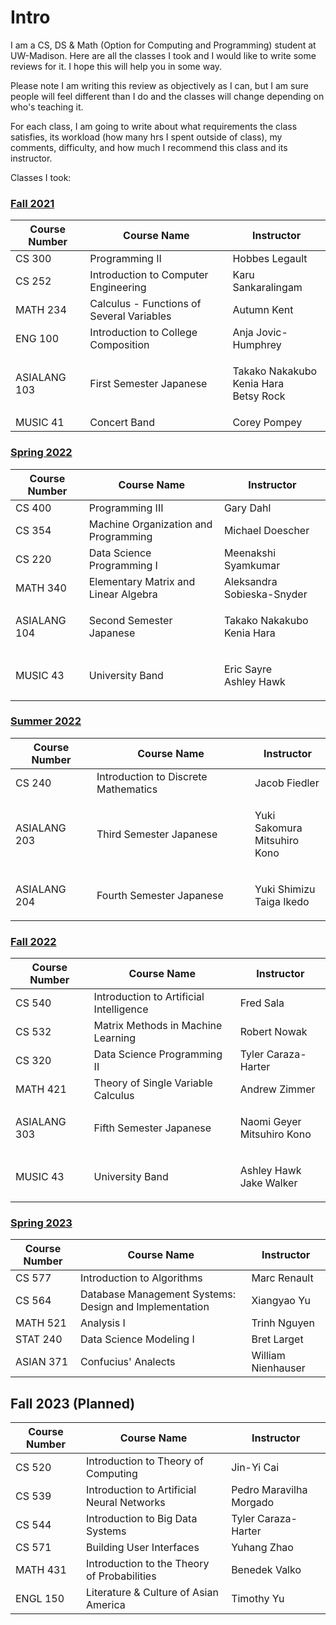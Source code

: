 # Intro

I am a CS, DS & Math (Option for Computing and Programming) student at UW-Madison. Here are all the classes I took and I would like to write some reviews for it. I hope this will help you in some way.&#x20;

Please note I am writing this review as objectively as I can, but I am sure people will feel different than I do and the classes will change depending on who's teaching it.&#x20;

For each class, I am going to write about what requirements the class satisfies, its workload (how many hrs I spent outside of class), my comments, difficulty, and how much I recommend this class and its instructor.&#x20;



Classes I took:

### [Fall 2021](fall-2021.md)

| Course Number | Course Name                               | Instructor                                         |
| ------------- | ----------------------------------------- | -------------------------------------------------- |
| CS 300        | Programming II                            | Hobbes Legault                                     |
| CS 252        | Introduction to Computer Engineering      | Karu Sankaralingam                                 |
| MATH 234      | Calculus - Functions of Several Variables | Autumn Kent                                        |
| ENG 100       | Introduction to College Composition       | Anja Jovic-Humphrey                                |
| ASIALANG 103  | First Semester Japanese                   | <p>Takako Nakakubo<br>Kenia Hara<br>Betsy Rock</p> |
| MUSIC 41      | Concert Band                              | Corey Pompey                                       |

### [Spring 2022](spring-2022.md)

| Course Number | Course Name                          | Instructor                           |
| ------------- | ------------------------------------ | ------------------------------------ |
| CS 400        | Programming III                      | Gary Dahl                            |
| CS 354        | Machine Organization and Programming | Michael Doescher                     |
| CS 220        | Data Science Programming I           | Meenakshi Syamkumar                  |
| MATH 340      | Elementary Matrix and Linear Algebra | Aleksandra Sobieska-Snyder           |
| ASIALANG 104  | Second Semester Japanese             | <p>Takako Nakakubo<br>Kenia Hara</p> |
| MUSIC 43      | University Band                      | <p>Eric Sayre<br>Ashley Hawk</p>     |

### [Summer 2022](summer-2022.md)

| Course Number | Course Name                          | Instructor                             |
| ------------- | ------------------------------------ | -------------------------------------- |
| CS 240        | Introduction to Discrete Mathematics | Jacob Fiedler                          |
| ASIALANG 203  | Third Semester Japanese              | <p>Yuki Sakomura<br>Mitsuhiro Kono</p> |
| ASIALANG 204  | Fourth Semester Japanese             | <p>Yuki Shimizu<br>Taiga Ikedo</p>     |

### [Fall 2022](fall-2022.md)

| Course Number | Course Name                             | Instructor                           |
| ------------- | --------------------------------------- | ------------------------------------ |
| CS 540        | Introduction to Artificial Intelligence | Fred Sala                            |
| CS 532        | Matrix Methods in Machine Learning      | Robert Nowak                         |
| CS 320        | Data Science Programming II             | Tyler Caraza-Harter                  |
| MATH 421      | Theory of Single Variable Calculus      | Andrew Zimmer                        |
| ASIALANG 303  | Fifth Semester Japanese                 | <p>Naomi Geyer<br>Mitsuhiro Kono</p> |
| MUSIC 43      | University Band                         | <p>Ashley Hawk<br>Jake Walker</p>    |

### [Spring 2023](spring-2023.md)

| Course Number | Course Name                                            | Instructor         |
| ------------- | ------------------------------------------------------ | ------------------ |
| CS 577        | Introduction to Algorithms                             | Marc Renault       |
| CS 564        | Database Management Systems: Design and Implementation | Xiangyao Yu        |
| MATH 521      | Analysis I                                             | Trinh Nguyen       |
| STAT 240      | Data Science Modeling I                                | Bret Larget        |
| ASIAN 371     | Confucius' Analects                                    | William Nienhauser |

## Fall 2023 (Planned)

| Course Number | Course Name                                 | Instructor              |
| ------------- | ------------------------------------------- | ----------------------- |
| CS 520        | Introduction to Theory of Computing         | Jin-Yi Cai              |
| CS 539        | Introduction to Artificial Neural Networks  | Pedro Maravilha Morgado |
| CS 544        | Introduction to Big Data Systems            | Tyler Caraza-Harter     |
| CS 571        | Building User Interfaces                    | Yuhang Zhao             |
| MATH 431      | Introduction to the Theory of Probabilities | Benedek Valko           |
| ENGL 150      | Literature & Culture of Asian America       | Timothy Yu              |
